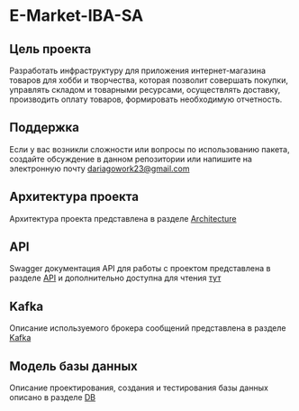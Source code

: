 # E-Market-IBA-SA
## Цель проекта
Разработать инфраструктуру для приложения интернет-магазина товаров для хобби и творчества, которая позволит совершать покупки, управлять складом и товарными ресурсами, осуществлять доставку, производить оплату товаров, формировать необходимую отчетность.
## Поддержка
Если у вас возникли сложности или вопросы по использованию пакета, создайте обсуждение в данном репозитории или напишите на электронную почту dariagowork23@gmail.com
## Архитектура проекта
Архитектура проекта представлена в разделе [Architecture](https://github.com/dariagon23/E-Market-IBA-SA/tree/main/Architecture)
## API
Swagger документация API для работы с проектом представлена в разделе [API](https://github.com/dariagon23/E-Market-IBA-SA/tree/main/API) и дополнительно доступна для чтения [тут](https://app.swaggerhub.com/apis/DariaGo/IBAtestAPI/1.0)
## Kafka
Описание используемого брокера сообщений представлена в разделе [Kafka](https://github.com/dariagon23/E-Market-IBA-SA/tree/main/Kafka)
## Модель базы данных
Описание проектирования, создания и тестирования базы данных описано в разделе [DB](https://github.com/dariagon23/E-Market-IBA-SA/tree/main/DB)
